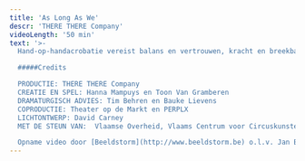 ```yaml
---
title: 'As Long As We'
descr: 'THERE THERE Company'
videoLength: '50 min'
text: '>-
  Hand-op-handacrobatie vereist balans en vertrouwen, kracht en breekbaarheid, steun en overgave. Als een beweging foutloos wordt uitgevoerd, zien we enkel perfectie. As long as we toont wat erachter ligt: het eindeloos herhalen, het onvermogen om samen te werken, de soms lachwekkende zinloosheid van het proberen. En af en toe wél het perfecte samenspel. Naast twee artiesten, honderd witte koffiekopjes op scène: net als de lijven, sterk en toch breekbaar.

  #####Credits

  PRODUCTIE: THERE THERE Company
  CREATIE EN SPEL: Hanna Mampuys en Toon Van Gramberen
  DRAMATURGISCH ADVIES: Tim Behren en Bauke Lievens
  COPRODUCTIE: Theater op de Markt en PERPLX
  LICHTONTWERP: David Carney
  MET DE STEUN VAN:  Vlaamse Overheid, Vlaams Centrum voor Circuskunsten, cc de borre, 30CC, Latitude 50, Cultuurcentrum Grote Post, MiraMiro, Vormingscentrum Destelheide

  Opname video door [Beeldstorm](http://www.beeldstorm.be) o.l.v. Jan Bosteels'
---
```

